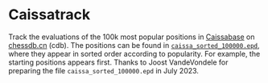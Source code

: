 # Caissatrack

Track the evaluations of the 100k most popular positions in 
[Caissabase](www.caissabase.co.uk) on 
[chessdb.cn](https://chessdb.cn/queryc_en/) (cdb). The positions can be
found in [`caissa_sorted_100000.epd`](caissa_sorted_100000.epd), where they
appear in sorted order according to popularity. For example, the starting
positions appears first. Thanks to Joost VandeVondele for preparing
the file `caissa_sorted_100000.epd` in July 2023.
